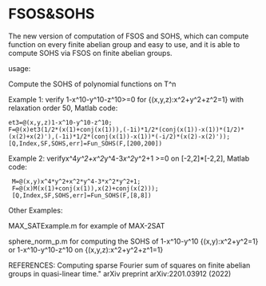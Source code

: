 # FSOS&SOHS

The new version of computation of FSOS and SOHS, which can compute function on every finite abelian group and easy to use, and it is able to compute SOHS via FSOS on finite abelian groups.

usage:

Compute the SOHS of polynomial functions on T^n

Example 1: verify 1-x^10-y^10-z^10>=0 for {(x,y,z):x^2+y^2+z^2=1} with  relaxation order 50, Matlab code:
  ```
 et3=@(x,y,z)1-x^10-y^10-z^10;
 F=@(x)et3(1/2*(x(1)+conj(x(1))),(-1i)*1/2*(conj(x(1))-x(1))*(1/2)*(x(2)+x(2)'),(-1i)*1/2*(conj(x(1))-x(1))*(-i/2)*(x(2)-x(2)'));
 [Q,Index,SF,SOHS,err]=Fun_SOHS(F,[200,200])
 ```
 
Example 2: verifyx^4*y^2+x^2*y^4-3*x^2*y^2+1 >=0 on [-2,2]*[-2,2], Matlab code:
```
 M=@(x,y)x^4*y^2+x^2*y^4-3*x^2*y^2+1;
 F=@(x)M(x(1)+conj(x(1)),x(2)+conj(x(2)));
 [Q,Index,SF,SOHS,err]=Fun_SOHS(F,[8,8])
```


Other Examples:

MAX_SATExample.m  for example of MAX-2SAT

sphere_norm_p.m for computing the SOHS of 1-x^10-y^10 {(x,y):x^2+y^2=1} or 1-x^10-y^10-z^10 on {(x,y,z):x^2+y^2+z^1=1}

REFERENCES:
Computing sparse Fourier sum of squares on finite abelian groups in quasi-linear time." arXiv preprint arXiv:2201.03912 (2022)
